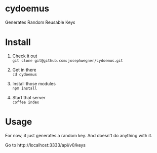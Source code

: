 cydoemus
========

Generates Random Reusable Keys

# Install

1. Check it out  
`git clone git@github.com:josephwegner/cydoemus.git`

2. Get in there  
`cd cydoemus`

3. Install those modules  
`npm install`

4. Start that server  
`coffee index`

# Usage
For now, it just generates a random key.  And doesn't do anything with it.

Go to http://localhost:3333/api/v0/keys
